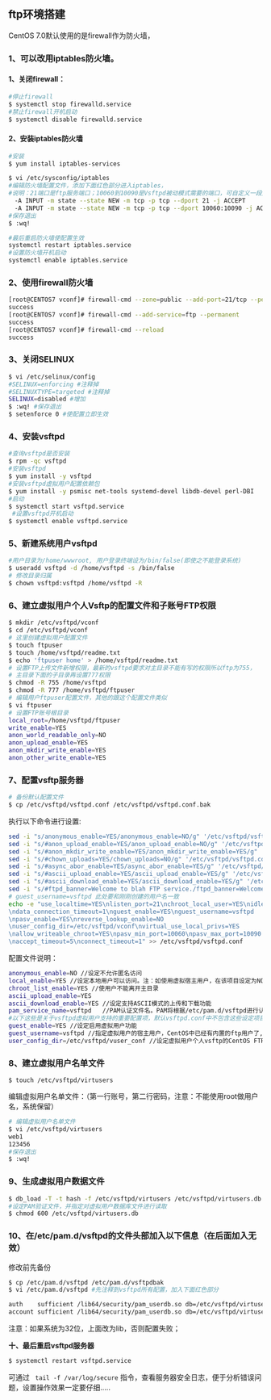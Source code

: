 ## ftp环境搭建

CentOS 7.0默认使用的是firewall作为防火墙，

### 1、可以改用iptables防火墙。

#### 1、关闭firewall：

```bash
#停止firewall
$ systemctl stop firewalld.service
#禁止firewall开机启动
$ systemctl disable firewalld.service
```

#### 2、安装iptables防火墙

```bash
#安装
$ yum install iptables-services

$ vi /etc/sysconfig/iptables 
#编辑防火墙配置文件，添加下面红色部分进入iptables，
#说明：21端口是ftp服务端口；10060到10090是Vsftpd被动模式需要的端口，可自定义一段大于1024的tcp端口
　-A INPUT -m state --state NEW -m tcp -p tcp --dport 21 -j ACCEPT 
　-A INPUT -m state --state NEW -m tcp -p tcp --dport 10060:10090 -j ACCEPT
#保存退出　
$ :wq! 
```

```bash
#最后重启防火墙使配置生效
systemctl restart iptables.service
#设置防火墙开机启动
systemctl enable iptables.service 
```

### 2、使用firewall防火墙

```bash
[root@CENTOS7 vconf]# firewall-cmd --zone=public --add-port=21/tcp --permanent
success
[root@CENTOS7 vconf]# firewall-cmd --add-service=ftp --permanent
success
[root@CENTOS7 vconf]# firewall-cmd --reload
success
```

### 3、关闭SELINUX

```bash
$ vi /etc/selinux/config
#SELINUX=enforcing #注释掉
#SELINUXTYPE=targeted #注释掉
SELINUX=disabled #增加
$ :wq! #保存退出
$ setenforce 0 #使配置立即生效
```

### 4、安装vsftpd

```bash
#查询vsftpd是否安装
$ rpm -qc vsftpd 
#安装vsftpd
$ yum install -y vsftpd 
#安装vsftpd虚拟用户配置依赖包
$ yum install -y psmisc net-tools systemd-devel libdb-devel perl-DBI  
#启动
$ systemctl start vsftpd.service 
 #设置vsftpd开机启动
$ systemctl enable vsftpd.service
```

### 5、新建系统用户vsftpd

```bash
#用户目录为/home/wwwroot, 用户登录终端设为/bin/false(即使之不能登录系统)
$ useradd vsftpd -d /home/vsftpd -s /bin/false 
# 修改目录归属
$ chown vsftpd:vsftpd /home/vsftpd -R
```

### 6、建立虚拟用户个人Vsftp的配置文件和子账号FTP权限

```bash
$ mkdir /etc/vsftpd/vconf
$ cd /etc/vsftpd/vconf
# 这里创建虚拟用户配置文件
$ touch ftpuser
$ touch /home/vsftpd/readme.txt
$ echo 'ftpuser home' > /home/vsftpd/readme.txt
# 设置FTP上传文件新增权限，最新的vsftpd要求对主目录不能有写的权限所以ftp为755，
# 主目录下面的子目录再设置777权限  
$ chmod -R 755 /home/vsftpd
$ chmod -R 777 /home/vsftpd/ftpuser
# 编辑用户ftpuser配置文件，其他的跟这个配置文件类似
$ vi ftpuser 
# 设置FTP账号根目录
local_root=/home/vsftpd/ftpuser
write_enable=YES
anon_world_readable_only=NO
anon_upload_enable=YES
anon_mkdir_write_enable=YES
anon_other_write_enable=YES
```

### **7、配置vsftp服务器**

```bash
# 备份默认配置文件
$ cp /etc/vsftpd/vsftpd.conf /etc/vsftpd/vsftpd.conf.bak 
```

执行以下命令进行设置:

```bash 
sed -i "s/anonymous_enable=YES/anonymous_enable=NO/g" '/etc/vsftpd/vsftpd.conf'
sed -i "s/#anon_upload_enable=YES/anon_upload_enable=NO/g" '/etc/vsftpd/vsftpd.conf'
sed -i "s/#anon_mkdir_write_enable=YES/anon_mkdir_write_enable=YES/g" '/etc/vsftpd/vsftpd.conf'
sed -i "s/#chown_uploads=YES/chown_uploads=NO/g" '/etc/vsftpd/vsftpd.conf'
sed -i "s/#async_abor_enable=YES/async_abor_enable=YES/g" '/etc/vsftpd/vsftpd.conf'
sed -i "s/#ascii_upload_enable=YES/ascii_upload_enable=YES/g" '/etc/vsftpd/vsftpd.conf'
sed -i "s/#ascii_download_enable=YES/ascii_download_enable=YES/g" '/etc/vsftpd/vsftpd.conf'
sed -i "s/#ftpd_banner=Welcome to blah FTP service./ftpd_banner=Welcome to FTP service./g" '/etc/vsftpd/vsftpd.conf'
# guest_username=vsftpd 此处要和刚刚创建的用户名一致
echo -e "use_localtime=YES\nlisten_port=21\nchroot_local_user=YES\nidle_session_timeout=30000
\ndata_connection_timeout=1\nguest_enable=YES\nguest_username=vsftpd
\npasv_enable=YES\nreverse_lookup_enable=NO
\nuser_config_dir=/etc/vsftpd/vconf\nvirtual_use_local_privs=YES
\nallow_writeable_chroot=YES\npasv_min_port=10060\npasv_max_port=10090
\naccept_timeout=5\nconnect_timeout=1" >> /etc/vsftpd/vsftpd.conf
```

配置文件说明：

```bash
anonymous_enable=NO //设定不允许匿名访问
local_enable=YES //设定本地用户可以访问。注：如使用虚拟宿主用户，在该项目设定为NO的情况下所有虚拟用户将无法访问
chroot_list_enable=YES //使用户不能离开主目录
ascii_upload_enable=YES
ascii_download_enable=YES //设定支持ASCII模式的上传和下载功能
pam_service_name=vsftpd   //PAM认证文件名。PAM将根据/etc/pam.d/vsftpd进行认证
#以下这些是关于vsftpd虚拟用户支持的重要配置项，默认vsftpd.conf中不包含这些设定项目，需要自己手动添加
guest_enable=YES //设定启用虚拟用户功能
guest_username=vsftpd //指定虚拟用户的宿主用户，CentOS中已经有内置的ftp用户了,通过映射到vsftpd
user_config_dir=/etc/vsftpd/vuser_conf //设定虚拟用户个人vsftp的CentOS FTP服务文件存放路径。存放虚拟用户个性的CentOS FTP服务文件(配置文件名=虚拟用户名)
```

### **8、建立虚拟用户名单文件**

```
$ touch /etc/vsftpd/virtusers
```

编辑虚拟用户名单文件：（第一行账号，第二行密码，注意：不能使用root做用户名，系统保留）

```bash
# 编辑虚拟用户名单文件 
$ vi /etc/vsftpd/virtusers
web1
123456
#保存退出
$ :wq! 
```

### **9、生成虚拟用户数据文件**

```bash
$ db_load -T -t hash -f /etc/vsftpd/virtusers /etc/vsftpd/virtusers.db
#设定PAM验证文件，并指定对虚拟用户数据库文件进行读取
$ chmod 600 /etc/vsftpd/virtusers.db
```

### **10、在/etc/pam.d/vsftpd的文件头部加入以下信息（在后面加入无效）**

修改前先备份 

```bash
$ cp /etc/pam.d/vsftpd /etc/pam.d/vsftpdbak
$ vi /etc/pam.d/vsftpd #先注释到vsftpd所有配置，加入下面红色部分

auth    sufficient /lib64/security/pam_userdb.so db=/etc/vsftpd/virtusers
account sufficient /lib64/security/pam_userdb.so db=/etc/vsftpd/virtusers
```

注意：如果系统为32位，上面改为lib，否则配置失败；

**十、最后重启vsftpd服务器**

```bash
$ systemctl restart vsftpd.service
```

可通过 ` tail -f /var/log/secure` 指令，查看服务器安全日志，便于分析错误问题，设置操作效果一定要仔细.....

